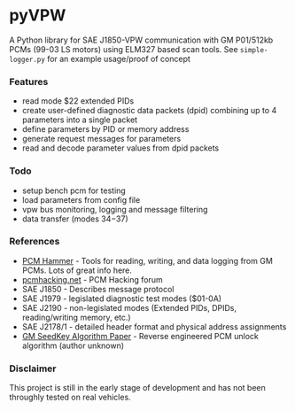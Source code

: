 # pyVPW
A Python library for SAE J1850-VPW communication with GM P01/512kb PCMs (99-03 LS motors) using ELM327 based scan tools. See `simple-logger.py` for an example usage/proof of concept

### Features
- read mode $22 extended PIDs
- create user-defined diagnostic data packets (dpid) combining up to 4 parameters into a single packet
- define parameters by PID or memory address
- generate request messages for parameters
- read and decode parameter values from dpid packets

### Todo
- setup bench pcm for testing
- load parameters from config file
- vpw bus monitoring, logging and message filtering
- data transfer (modes $34-$37)

### References
- [PCM Hammer](https://github.com/PcmHammer/PcmHammer) - Tools for reading, writing, and data logging from GM PCMs. Lots of great info here.
- [pcmhacking.net](https://pcmhacking.net/forums/) - PCM Hacking forum
- SAE J1850 - Describes message protocol
- SAE J1979 - legislated diagnostic test modes ($01-0A)
- SAE J2190 - non-legislated modes (Extended PIDs, DPIDs, reading/writing memory, etc.)
- SAE J2178/1 - detailed header format and physical address assignments
- [GM SeedKey Algorithm Paper](https://ls1tech.com/forums/attachments/pcm-diagnostics-tuning/705619-inexpensive-opensource-flashing-read-100-working-gm-seedkey.doc) - Reverse engineered PCM unlock algorithm (author unknown)

### Disclaimer
This project is still in the early stage of development and has not been throughly tested on real vehicles.
